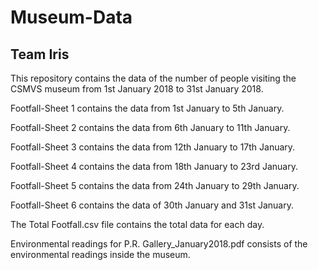 # Museum-Data
## Team Iris


This repository contains the data of the number of people visiting the CSMVS museum from 1st January 2018 to 31st January 2018.


Footfall-Sheet 1 contains the data from 1st January to 5th January.


Footfall-Sheet 2 contains the data from 6th January to 11th January.


Footfall-Sheet 3 contains the data from 12th January to 17th January.


Footfall-Sheet 4 contains the data from 18th January to 23rd January.


Footfall-Sheet 5 contains the data from 24th January to 29th January.


Footfall-Sheet 6 contains the data of 30th January and 31st January.


The Total Footfall.csv file contains the total data for each day.


Environmental readings for P.R. Gallery_January2018.pdf consists of the environmental readings inside the museum.
